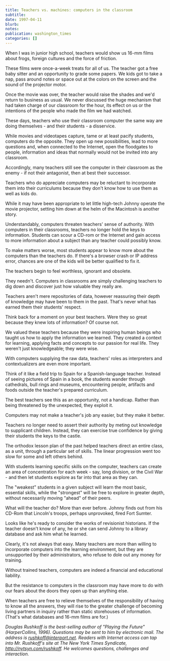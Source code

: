 ```yaml
---
title: Teachers vs. machines: computers in the classroom
subtitle: 
date: 1997-04-11
blurb: 
notes: 
publication: washington_times
categories: []
---
```


When I was in junior high school, teachers would show us 16-mm films about frogs, foreign cultures and the force of friction.

These films were once-a-week treats for all of us. The teacher got a free baby sitter and an opportunity to grade some papers. We kids got to take a nap, pass around notes or space out at the colors on the screen and the sound of the projector motor.

Once the movie was over, the teacher would raise the shades and we'd return to business as usual. We never discussed the huge mechanism that had taken charge of our classroom for the hour, its effect on us or the intentions of the people who made the film we had watched.

These days, teachers who use their classroom computer the same way are doing themselves - and their students - a disservice.

While movies and videotapes capture, tame or at least pacify students, computers do the opposite. They open up new possibilities, lead to more questions and, when connected to the Internet, open the floodgates to people, information and ideas that normally would not be invited into any classroom.

Accordingly, many teachers still see the computer in their classroom as the enemy - if not their antagonist, then at best their successor.

Teachers who do appreciate computers may be reluctant to incorporate them into their curriculums because they don't know how to use them as well as kids do.

While it may have been appropriate to let little high-tech Johnny operate the movie projector, setting him down at the helm of the Macintosh is another story.

Understandably, computers threaten teachers' sense of authority. With computers in their classrooms, teachers no longer hold the keys to information. Students can scour a CD-rom or the Internet and gain access to more information about a subject than any teacher could possibly know.

To make matters worse, most students appear to know more about the computers than the teachers do. If there's a browser crash or IP address error, chances are one of the kids will be better qualified to fix it.

The teachers begin to feel worthless, ignorant and obsolete.

They needn't. Computers in classrooms are simply challenging teachers to dig down and discover just how valuable they really are.

Teachers aren't mere repositories of data, however reassuring their depth of knowledge may have been to them in the past. That's never what has earned them their students' respect.

Think back for a moment on your best teachers. Were they so great because they knew lots of information? Of course not.

We valued these teachers because they were inspiring human beings who taught us how to apply the information we learned. They created a context for learning, applying facts and concepts to our passion for real life. They weren't just knowledgeable; they were wise.

With computers supplying the raw data, teachers' roles as interpreters and contextualizers are even more important.

Think of it like a field trip to Spain for a Spanish-language teacher. Instead of seeing pictures of Spain in a book, the students wander through cathedrals, bull rings and museums, encountering people, artifacts and foods outside the teacher's prepared curriculum.

The best teachers see this as an opportunity, not a handicap. Rather than being threatened by the unexpected, they exploit it.

Computers may not make a teacher's job any easier, but they make it better.

Teachers no longer need to assert their authority by meting out knowledge to supplicant children. Instead, they can exercise true confidence by giving their students the keys to the castle.

The orthodox lesson plan of the past helped teachers direct an entire class, as a unit, through a particular set of skills. The linear progression went too slow for some and left others behind.

With students learning specific skills on the computer, teachers can create an area of concentration for each week - say, long division, or the Civil War - and then let students explore as far into that area as they can.

The "weakest" students in a given subject will learn the most basic, essential skills, while the "strongest" will be free to explore in greater depth, without necessarily moving "ahead" of their peers.

What will the teacher do? More than ever before. Johnny finds out from his CD-Rom that Lincoln's troops, perhaps unprovoked, fired Fort Sumter.

Looks like he's ready to consider the works of revisionist historians. If the teacher doesn't know of any, he or she can send Johnny to a library database and ask him what he learned.

Clearly, it's not always that easy. Many teachers are more than willing to incorporate computers into the learning environment, but they are unsupported by their administrators, who refuse to dole out any money for training.

Without trained teachers, computers are indeed a financial and educational liability.

But the resistance to computers in the classroom may have more to do with our fears about the doors they open up than anything else.

When teachers are free to relieve themselves of the responsibility of having to know all the answers, they will rise to the greater challenge of becoming living partners in inquiry rather than static storehouses of information. (That's what databases and 16-mm films are for.)

*Douglas Rushkoff is the best-selling author of "Playing the Future" (HarperCollins, 1996). Questions may be sent to him by electronic mail. The address is rushkoff@interport.net. Readers with Internet access can tap into Mr. Rushkoff's site at The New York Times Syndicate, http://nytsyn.com/rushkoff. He welcomes questions, challenges and interaction.*


